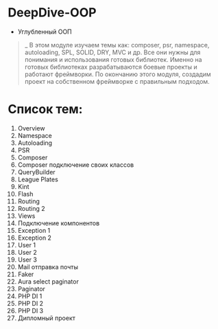 # DeepDive-OOP

- Углубленный ООП

>_ В этом модуле изучаем темы как: composer, psr, namespace, autoloading, SPL, SOLID, DRY, MVC и др. Все они нужны для понимания и использования готовых библиотек. Именно на готовых библиотеках разрабатываются боевые проекты и работают фреймворки. По окончанию этого модуля, создадим проект на собственном фреймворке с правильным подходом.

# Список тем:
1. Overview
2. Namespace
3. Autoloading
4. PSR
5. Composer
6. Composer подключение своих классов
7. QueryBuilder
8. League Plates
9. Kint
10. Flash
11. Routing
12. Routing 2
13. Views
14. Подключение компонентов
15. Exception 1
16. Exception 2
17. User 1
18. User 2
19. User 3
20. Mail отправка почты
21. Faker
22. Aura select paginator
23. Paginator
24. PHP DI 1
25. PHP DI 2
26. PHP DI 3
27. Дипломный проект